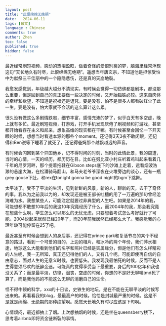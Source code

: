 ```yaml
---
layout: post
title: "此恨绵绵无绝期"
date:   2024-06-11
tags: [散文]
language : Chinese
comments: true
author: Zhen
toc: false
published: true
hidden: false
---
```

最近经常刷短视频，感动的热泪盈眶，做着奇怪的爱恨别离的梦，脑海里经常浮现这句“天长地久有时尽，此恨绵绵无绝期”。遥想当年唐玄宗，不知道他是担惊受怕中为献祭三千佳丽中的一个隐隐悲伤，还是真的天崩地裂。

我愈发感觉到，年级越大越分不清现实，有时候会觉得一切仿佛都是剧本，都没那么重要，但是回到自己的真正要做一些决定的时候，又开始锱铢必较。这来自肉体的牵绊和欲望，不知道是祝福还是诅咒。要是没有，怕不是很多人都看破红尘了此一生，要是没有，怕大家就不会活的这么算计这么累。

很久没有做这么多剧情跌宕，细节丰富，感情充沛的梦了，似乎白天有多空虚，晚上就有多忙。最近刷短视频，打游戏，打开手机发现厌倦了刷视频和打游戏，甚至都开始看存在主义和尼采，想象高维的现实都在干嘛。有时候甚至会回忆一下开天眼的时候，想想当时看透本源的那些个moment。还记得3天3夜不敢闭眼，还记得和Ben说等下睡着了就死了，还记得爸妈那个越飘越远的声音。

有时候会闪回到某个异国他乡，记不得时间的时刻，当时的此情此景，我的周遭，当时的心情，一天的经历，都历历在目。比如在努比亚小村庄听着鸡叫起来看着几千年的尼罗河畔，那个提着拖鞋在Gibson steps底下的沙滩上走着，远看烟波浩渺的悬崖大海，在松潘骑马翻山，和马夫老爷爷深夜在火堆旁边的谈心，还有一瓶grey goose下肚，和rex在tonight gonna be good night的bgm下跳舞。

太平淡了。受不了平淡的生活，见到新鲜的风景，新的人，聊新的天，去干了奇怪的事。我以为之前我以为的，却发现还是被王部长吐槽的用了一万遍的那句曾经沧海难为水。我想某些人，可能注定就要过非典型的人生吧。如果是2014年的我，可能想都不敢想10年后的我这10年究竟经历了什么，而2004年的我，那会我究竟在想些什么啊，学生怎么可以那么的无忧无虑，只要想着考试怎么考好就行了可能。2004说起来居然已经20年了，而20年前我居然已经那么大了。我感觉我的心理年龄可能停留在25了吧。

最近甚至有时候会想到人的身后事，还记得在prince park和复活节岛的某个不经意的路过，看到一个可爱的目的，上边的相片，和冰冷的两个年份，我们萍水相逢，地球这么大能看到他们的名字和照片已经是实属缘分，但是他们有怎么样精彩的人生呢，我一无所知，真正还记得他们的人，又有几个呢。可能即使再自信的自由意志，面对人生的无意义时候，也要低头。我发现我最怕死的时候，反而不是人生得意须尽欢的纸醉金迷，可能真的觉得享受当下最重要，身后的100亿年和我也没关系了；而是最平淡，彷徨，沮丧，空虚的时候，你想的不是好无聊噢tmd死了算了，而是我他妈的不能这么无聊的消磨自己的生命。

怪不得牛顿的科学，xxx的十日谈，史铁生的地坛，是在不能在无聊平淡的时候写出来的。再看看我的blog，最最高产的时候，恰恰是封城最严重的时候。这是不是就是绵绵、无绝期的那种绝望啊。感觉天长地久有时尽应该是下句啊。

心情烦闷，最近都抽上了烟。上次想抽烟的时候，还是坐在queensberry楼下，思考着airbnb即将资金链断裂的事情。
<!--stackedit_data:
eyJoaXN0b3J5IjpbLTE2MzE5NDU2ODldfQ==
-->